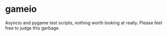 # gameio

Asyncio and pygame test scripts, nothing worth looking at really.
Please feel free to judge this garbage.

